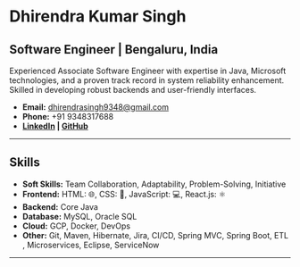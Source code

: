 # Dhirendra Kumar Singh

## Software Engineer | Bengaluru, India

Experienced Associate Software Engineer with expertise in Java, Microsoft technologies, and a proven track record in system reliability enhancement. Skilled in developing robust backends and user-friendly interfaces.

- **Email:** dhirendrasingh9348@gmail.com
- **Phone:** +91 9348317688
- **[LinkedIn](https://www.linkedin.com/in/dhirendrakusingh/) | [GitHub](https://github.com/DhirendraSingh12)**

---

## Skills

- **Soft Skills:** Team Collaboration, Adaptability, Problem-Solving, Initiative
- **Frontend:** HTML: 🌐, CSS: 🎨, JavaScript: 💻, React.js: ⚛️
- **Backend:** Core Java
- **Database:** MySQL, Oracle SQL
- **Cloud:** GCP, Docker, DevOps
- **Other:** Git, Maven, Hibernate, Jira, CI/CD, Spring MVC, Spring Boot, ETL , Microservices, Eclipse, ServiceNow

---
